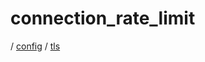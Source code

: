 # connection_rate_limit

/ [config](/reference/server-config/index.md) / [tls](/reference/server-config/config/tls/index.md) 

